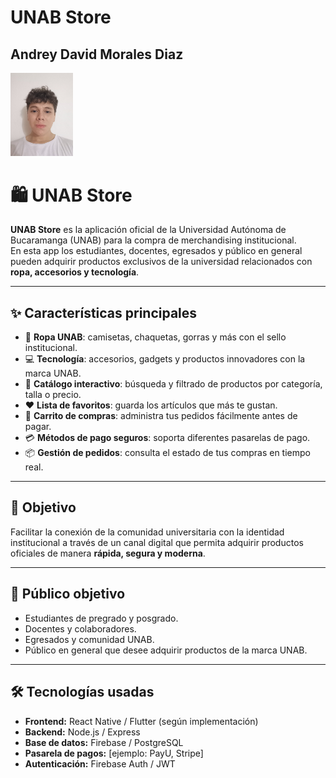 # UNAB Store
## Andrey David Morales Diaz
<img src="andrey.jpg" width='100'>

# 🛍️ UNAB Store

**UNAB Store** es la aplicación oficial de la Universidad Autónoma de Bucaramanga (UNAB) para la compra de merchandising institucional.  
En esta app los estudiantes, docentes, egresados y público en general pueden adquirir productos exclusivos de la universidad relacionados con **ropa, accesorios y tecnología**.

---

## ✨ Características principales

- 👕 **Ropa UNAB**: camisetas, chaquetas, gorras y más con el sello institucional.  
- 💻 **Tecnología**: accesorios, gadgets y productos innovadores con la marca UNAB.  
- 🔎 **Catálogo interactivo**: búsqueda y filtrado de productos por categoría, talla o precio.  
- ❤️ **Lista de favoritos**: guarda los artículos que más te gustan.  
- 🛒 **Carrito de compras**: administra tus pedidos fácilmente antes de pagar.  
- 💳 **Métodos de pago seguros**: soporta diferentes pasarelas de pago.  
- 📦 **Gestión de pedidos**: consulta el estado de tus compras en tiempo real.  

---

## 🚀 Objetivo

Facilitar la conexión de la comunidad universitaria con la identidad institucional a través de un canal digital que permita adquirir productos oficiales de manera **rápida, segura y moderna**.

---

## 📱 Público objetivo

- Estudiantes de pregrado y posgrado.  
- Docentes y colaboradores.  
- Egresados y comunidad UNAB.  
- Público en general que desee adquirir productos de la marca UNAB.  

---

## 🛠️ Tecnologías usadas

- **Frontend:** React Native / Flutter (según implementación)  
- **Backend:** Node.js / Express  
- **Base de datos:** Firebase / PostgreSQL  
- **Pasarela de pagos:** [ejemplo: PayU, Stripe]  
- **Autenticación:** Firebase Auth / JWT  